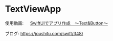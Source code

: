 # TextViewApp
使用動画: 　
[SwiftUIでアプリ作成　〜Text&amp;Button〜](https://youtu.be/OTLmwzlzEW8)

ブログ: 
https://joushitu.com/swift/348/


